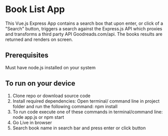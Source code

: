 # Book List App

This Vue.js Express App contains a search box that upon enter, or click of a "Search" button, triggers a search against the Express.js API which proxies and transforms a third party API Goodreads.com/api. The books results are returned and renders on screen.

## Prerequisites
Must have node.js installed on your system

## To run on your device
1. Clone repo or download source code
2. Install required dependencies:
Open terminal/ command line in project folder and run the following command:
npm install
3. To run code execute one of these commands in terminal/command line: 
node app.js
or
npm start
4. Go Live in browser
5. Search book name in search bar and press enter or click button